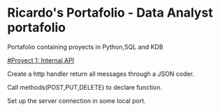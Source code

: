 # Ricardo's Portafolio - Data Analyst portafolio

Portafolio containing proyects in Python,SQL and KDB

[#Proyect 1: Internal API](https://github.com/MrRicardoAcuna7/local_API_server)

Create a http handler return all messages through a JSON coder.

Call methods(POST,PUT,DELETE) to declare function.

Set up the server connection in some local port.
